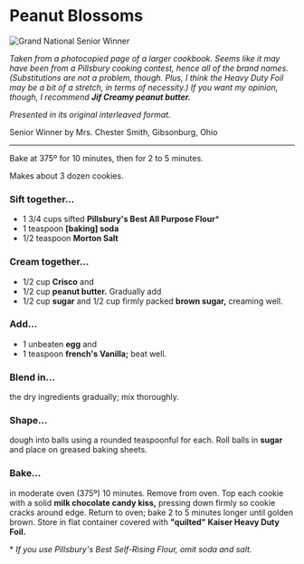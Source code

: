 # Peanut Blossoms

![Grand National Senior Winner](http://farm4.staticflickr.com/3763/10921292586_f22e254331_c.jpg)

*Taken from a photocopied page of a larger cookbook. Seems like it may have been from a Pillsbury cooking contest, hence all of the brand names. (Substitutions are not a problem, though. Plus, I think the Heavy Duty Foil may be a bit of a stretch, in terms of necessity.) If you want my opinion, though, I recommend* ***Jif Creamy peanut butter.***

*Presented in its original interleaved format.*

Senior Winner by Mrs. Chester Smith, Gibsonburg, Ohio

-----

Bake at 375º for 10 minutes, then for 2 to 5 minutes.

Makes about 3 dozen cookies.

### Sift together...

- 1 3/4 cups sifted **Pillsbury's Best All Purpose Flour***
- 1 teaspoon **[baking] soda**
- 1/2 teaspoon **Morton Salt**

### Cream together...

- 1/2 cup **Crisco** and
- 1/2 cup **peanut butter.** Gradually add
- 1/2 cup **sugar** and
1/2 cup firmly packed **brown sugar,** creaming well.

### Add...

- 1 unbeaten **egg** and
- 1 teaspoon **french's Vanilla;** beat well.

### Blend in...

the dry ingredients gradually; mix thoroughly.

### Shape...

dough into balls using a rounded teaspoonful for each. Roll balls in **sugar** and place on greased baking sheets.

### Bake...

in moderate oven (375º) 10 minutes. Remove from oven. Top each cookie with a solid **milk chocolate candy kiss,** pressing down firmly so cookie cracks around edge. Return to oven; bake 2 to 5 minutes longer until golden brown. Store in flat container covered with **"quilted" Kaiser Heavy Duty Foil.**

\* *If you use Pillsbury's Best Self-Rising Flour, omit soda and salt.*